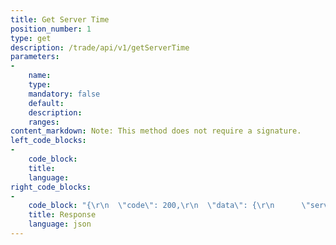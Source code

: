 ```yaml
---
title: Get Server Time
position_number: 1
type: get
description: /trade/api/v1/getServerTime
parameters:
-
    name:
    type:
    mandatory: false
    default:
    description:
    ranges:
content_markdown: Note: This method does not require a signature.   
left_code_blocks:
-
    code_block:
    title:
    language:
right_code_blocks:
-
    code_block: "{\r\n  \"code\": 200,\r\n  \"data\": {\r\n      \"serverTime\": 1562924059006\r\n  },\r\n  \"info\": \"success\"\r\n}"
    title: Response
    language: json
---
```


